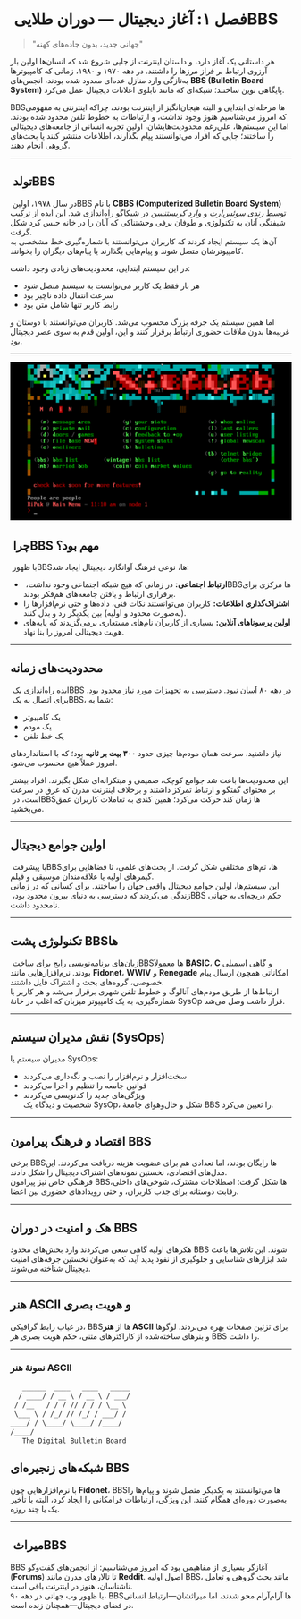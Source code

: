 # فصل ۱: آغاز دیجیتال — دوران طلایی ‏BBS

> "جهانی جدید، بدون جاده‌های کهنه"

هر داستانی یک آغاز دارد، و داستان اینترنت از جایی شروع شد که انسان‌ها اولین بار آرزوی ارتباط بر فراز مرزها را داشتند. در دهه ۱۹۷۰ و ۱۹۸۰، زمانی که کامپیوترها به‌تازگی وارد منازل عده‌ای معدود شده بودند، انجمن‌های **BBS‏‎ (Bulletin Board System)** پایگاهی نوین ساختند؛ شبکه‌ای که مانند تابلوی اعلانات دیجیتال عمل می‌کرد.

‏BBS‌ها مرحله‌ای ابتدایی و البته هیجان‌انگیز از اینترنت بودند، چراکه اینترنتی به مفهومی که امروز می‌شناسیم هنوز وجود نداشت، و ارتباطات به خطوط تلفن محدود شده بودند. اما این سیستم‌ها، علی‌رغم محدودیت‌هایشان، اولین تجربه انسانی از جامعه‌های دیجیتالی را ساختند؛ جایی که افراد می‌توانستند پیام بگذارند، اطلاعات منتشر کنند یا بحث‌های گروهی انجام دهند.

---

## تولد ‏BBS

در سال ۱۹۷۸، اولین ‏BBS با نام **CBBS‏‎ (Computerized Bulletin Board System)** توسط *رندی سوئس‌ارت* و *وارد کریستنسن* در شیکاگو راه‌اندازی شد. این ایده از ترکیب شیفتگی آنان به تکنولوژی و طوفان برفی وحشتناکی که آنان را در خانه حبس کرد شکل گرفت.  
آن‌ها یک سیستم ایجاد کردند که کاربران می‌توانستند با شماره‌گیری خط مشخصی به کامپیوترشان متصل شوند و پیام‌هایی بگذارند یا پیام‌های دیگران را بخوانند.

در این سیستم ابتدایی، محدودیت‌های زیادی وجود داشت:  
- هر بار فقط یک کاربر می‌توانست به سیستم متصل شود  
- سرعت انتقال داده ناچیز بود  
- رابط کاربر تنها شامل متن بود  

اما همین سیستم یک جرقه بزرگ محسوب می‌شد. کاربران می‌توانستند با دوستان و غریبه‌ها بدون ملاقات حضوری ارتباط برقرار کنند و این، اولین قدم به سوی عصر دیجیتال بود.

---

![صفحه خوش‌آمد یک BBS قدیمی](../images/xibalba-main-menu.png)


## چرا ‏BBS مهم بود؟

با ظهور ‏BBS‌ها، نوعی فرهنگ آوانگارد دیجیتال ایجاد شد:

- **ارتباط اجتماعی:** در زمانی که هیچ شبکه اجتماعی وجود نداشت، ‏BBS‌ها مرکزی برای برقراری ارتباط و یافتن جامعه‌های هم‌فکر بودند.  
- **اشتراک‌گذاری اطلاعات:** کاربران می‌توانستند نکات فنی، داده‌ها و حتی نرم‌افزارها را (به‌صورت محدود و اولیه) بین یکدیگر رد و بدل کنند.  
- **اولین پرسوناهای آنلاین:** بسیاری از کاربران نام‌های مستعاری برمی‌گزیدند که پایه‌های هویت دیجیتالی امروز را بنا نهاد.

---

## محدودیت‌های زمانه

ایده راه‌اندازی یک ‏BBS در دهه ۸۰ آسان نبود. دسترسی به تجهیزات مورد نیاز محدود بود. برای اتصال به یک ‏BBS، شما به:
- یک کامپیوتر  
- یک مودم  
- یک خط تلفن  

نیاز داشتید. سرعت همان مودم‌ها چیزی حدود **۳۰۰ بیت بر ثانیه** بود؛ که با استانداردهای امروز عملاً هیچ محسوب می‌شود.

این محدودیت‌ها باعث شد جوامع کوچک، صمیمی و مبتکرانه‌ای شکل بگیرند. افراد بیشتر بر محتوای گفتگو و ارتباط تمرکز داشتند و برخلاف اینترنت مدرن که غرق در سرعت است، در ‏BBS‌ها زمان کند حرکت می‌کرد؛ همین کندی به تعاملات کاربران عمق می‌بخشید.

---

## اولین جوامع دیجیتال

با پیشرفت ‏BBS‌ها، تم‌های مختلفی شکل گرفت. از بحث‌های علمی، تا فضاهایی برای گیمرهای اولیه یا علاقه‌مندان موسیقی و فیلم.  
این سیستم‌ها، اولین جوامع دیجیتال واقعی جهان را ساختند. برای کسانی که در زمانی زندگی می‌کردند که دسترسی به دنیای بیرون محدود بود، ‏BBS حکم دریچه‌ای به جهانی نامحدود داشت.

---

## تکنولوژی پشت BBSها

زبان‌های برنامه‌نویسی رایج برای ساخت ‏BBSها معمولاً **BASIC**، **C** و گاهی اسمبلی بودند. نرم‌افزارهایی مانند **Fidonet**، **WWIV** و **Renegade** امکاناتی همچون ارسال پیام خصوصی، گروه‌های بحث و اشتراک فایل داشتند.  
ارتباط‌ها از طریق مودم‌های آنالوگ و خطوط تلفن شهری برقرار می‌شد و هر کاربر با شماره‌گیری، به یک کامپیوتر میزبان که اغلب در خانهٔ SysOp قرار داشت وصل می‌شد.

---

## نقش مدیران سیستم (SysOps)

مدیران سیستم یا SysOps:
- سخت‌افزار و نرم‌افزار را نصب و نگه‌داری می‌کردند  
- قوانین جامعه را تنظیم و اجرا می‌کردند  
- ویژگی‌های جدید را کدنویسی می‌کردند  
شخصیت و دیدگاه یک SysOp، شکل و حال‌وهوای جامعهٔ BBS را تعیین می‌کرد.

---

## اقتصاد و فرهنگ پیرامون BBS

برخی BBSها رایگان بودند، اما تعدادی هم برای عضویت هزینه دریافت می‌کردند. این مدل‌های اقتصادی، نخستین نمونه‌های اشتراک دیجیتال را شکل دادند.  
فرهنگی خاص نیز پیرامون BBSها شکل گرفت: اصطلاحات مشترک، شوخی‌های داخلی، رقابت دوستانه برای جذب کاربران، و حتی رویدادهای حضوری بین اعضا.

---

## هک و امنیت در دوران BBS

هکرهای اولیه گاهی سعی می‌کردند وارد بخش‌های محدود BBS شوند. این تلاش‌ها باعث شد ابزارهای شناسایی و جلوگیری از نفوذ پدید آید، که به‌عنوان نخستین جرقه‌های امنیت دیجیتال شناخته می‌شوند.

---

## هنر ASCII و هویت بصری

در غیاب رابط گرافیکی، BBSها از **هنر ASCII** برای تزئین صفحات بهره می‌بردند. لوگوها و بنرهای ساخته‌شده از کاراکترهای متنی، حکم هویت بصری هر BBS را داشت.


---

### نمونهٔ هنر ASCII
```text
   ______  ____   ____   _____
  / ____/ / __ \ / __ \ / ___/
 / /__   / / / // / / / \__ \ 
 \___ \ / /_/ // /_/ / ___/ / 
____/ / \____/ \____/ /____/  
/____/
   The Digital Bulletin Board
```

## شبکه‌های زنجیره‌ای BBS

با نرم‌افزارهایی چون **Fidonet**، BBSها می‌توانستند به یکدیگر متصل شوند و پیام‌ها را به‌صورت دوره‌ای همگام کنند. این ویژگی، ارتباطات فرامکانی را ایجاد کرد، البته با تأخیر یک یا چند روزه.

---

## میراث ‏BBS

‏BBS آغازگر بسیاری از مفاهیمی بود که امروز می‌شناسیم: از انجمن‌های گفت‌وگو (**Forums**) تا تالارهای مدرن مانند **Reddit**. اصول اولیه BBS، مانند بحث گروهی و تعامل ناشناسان، هنوز در اینترنت باقی است.  
با ظهور وب جهانی در دهه ۹۰، BBSها آرام‌آرام محو شدند، اما میراثشان—ارتباط انسانی در فضای دیجیتال—همچنان زنده است.
